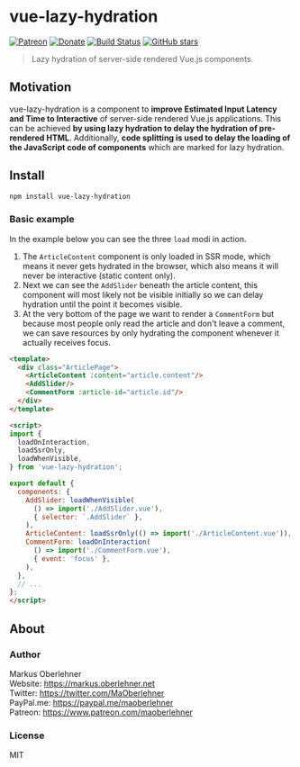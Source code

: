 # vue-lazy-hydration

[![Patreon](https://img.shields.io/badge/patreon-donate-blue.svg)](https://www.patreon.com/maoberlehner)
[![Donate](https://img.shields.io/badge/Donate-PayPal-blue.svg)](https://paypal.me/maoberlehner)
[![Build Status](https://travis-ci.org/maoberlehner/vue-lazy-hydration.svg?branch=master)](https://travis-ci.org/maoberlehner/vue-lazy-hydration)
[![GitHub stars](https://img.shields.io/github/stars/maoberlehner/vue-lazy-hydration.svg?style=social&label=Star)](https://github.com/maoberlehner/vue-lazy-hydration)

> Lazy hydration of server-side rendered Vue.js components.

## Motivation

vue-lazy-hydration is a component to **improve Estimated Input Latency and Time to Interactive** of server-side rendered Vue.js applications. This can be achieved **by using lazy hydration to delay the hydration of pre-rendered HTML**. Additionally, **code splitting is used to delay the loading of the JavaScript code of components** which are marked for lazy hydration.

## Install

```bash
npm install vue-lazy-hydration
```

### Basic example

In the example below you can see the three `load` modi in action.

1. The `ArticleContent` component is only loaded in SSR mode, which means it never gets hydrated in the browser, which also means it will never be interactive (static content only).
2. Next we can see the `AddSlider` beneath the article content, this component will most likely not be visible initially so we can delay hydration until the point it becomes visible.
3. At the very bottom of the page we want to render a `CommentForm` but because most people only read the article and don't leave a comment, we can save resources by only hydrating the component whenever it actually receives focus.

```html
<template>
  <div class="ArticlePage">
    <ArticleContent :content="article.content"/>
    <AddSlider/>
    <CommentForm :article-id="article.id"/>
  </div>
</template>

<script>
import {
  loadOnInteraction,
  loadSsrOnly,
  loadWhenVisible,
} from 'vue-lazy-hydration';

export default {
  components: {
    AddSlider: loadWhenVisible(
      () => import('./AddSlider.vue'),
      { selector: `.AddSlider` },
    ),
    ArticleContent: loadSsrOnly(() => import('./ArticleContent.vue')),
    CommentForm: loadOnInteraction(
      () => import('./CommentForm.vue'),
      { event: 'focus' },
    ),
  },
  // ...
};
</script>
```

## About

### Author

Markus Oberlehner  
Website: https://markus.oberlehner.net  
Twitter: https://twitter.com/MaOberlehner  
PayPal.me: https://paypal.me/maoberlehner  
Patreon: https://www.patreon.com/maoberlehner

### License

MIT
